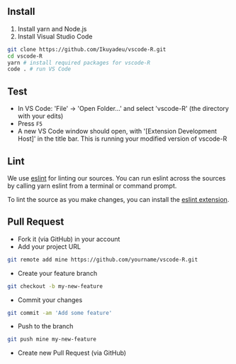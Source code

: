 ## Install

1. Install yarn and Node.js
1. Install Visual Studio Code

```sh
git clone https://github.com/Ikuyadeu/vscode-R.git
cd vscode-R
yarn # install required packages for vscode-R
code . # run VS Code
```

## Test

* In VS Code: 'File' -> 'Open Folder...' and select 'vscode-R' (the directory with your edits)
* Press `F5`
* A new VS Code window should open, with '[Extension Development Host]' in the title bar. This is running your modified version of vscode-R

## Lint

We use [eslint](https://eslint.org/) for linting our sources. You can run eslint across the sources by calling yarn eslint from a terminal or command prompt. 

To lint the source as you make changes, you can install the [eslint extension](https://marketplace.visualstudio.com/items?itemName=dbaeumer.vscode-eslint).

## Pull Request

* Fork it (via GitHub) in your account
* Add your project URL

```sh
git remote add mine https://github.com/yourname/vscode-R.git
```

* Create your feature branch

```sh
git checkout -b my-new-feature
```

* Commit your changes

```sh
git commit -am 'Add some feature'
```

* Push to the branch

```sh
git push mine my-new-feature
```

* Create new Pull Request (via GitHub)